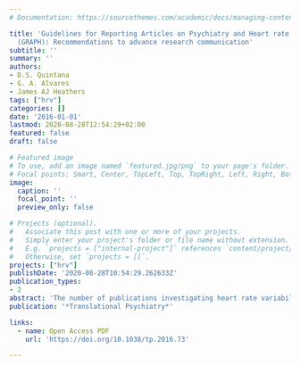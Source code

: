 ```yaml
---
# Documentation: https://sourcethemes.com/academic/docs/managing-content/

title: 'Guidelines for Reporting Articles on Psychiatry and Heart rate variability
  (GRAPH): Recommendations to advance research communication'
subtitle: ''
summary: ''
authors:
- D.S. Quintana
- G. A. Alvares
- James AJ Heathers
tags: ["hrv"]
categories: []
date: '2016-01-01'
lastmod: 2020-08-28T12:54:29+02:00
featured: false
draft: false

# Featured image
# To use, add an image named `featured.jpg/png` to your page's folder.
# Focal points: Smart, Center, TopLeft, Top, TopRight, Left, Right, BottomLeft, Bottom, BottomRight.
image:
  caption: ''
  focal_point: ''
  preview_only: false

# Projects (optional).
#   Associate this post with one or more of your projects.
#   Simply enter your project's folder or file name without extension.
#   E.g. `projects = ["internal-project"]` references `content/project/deep-learning/index.md`.
#   Otherwise, set `projects = []`.
projects: ["hrv"]
publishDate: '2020-08-28T10:54:29.262633Z'
publication_types:
- 2
abstract: 'The number of publications investigating heart rate variability (HRV) in psychiatry and the behavioral sciences has increased markedly in the last decade. In addition to the significant debates surrounding ideal methods to collect and interpret measures of HRV, standardized reporting of methodology in this field is lacking. Commonly cited recommendations were designed well before recent calls to improve research communication and reproducibility across disciplines. In an effort to standardize reporting, we propose the Guidelines for Reporting Articles on Psychiatry and Heart rate variability (GRAPH), a checklist with four domains: participant selection, interbeat interval collection, data preparation and HRV calculation. This paper provides an overview of these four domains and why their standardized reporting is necessary to suitably evaluate HRV research in psychiatry and related disciplines. Adherence to these communication guidelines will help expedite the translation of HRV research into a potential psychiatric biomarker by improving interpretation, reproducibility and future meta-analyses.'
publication: '*Translational Psychiatry*'

links:
  - name: Open Access PDF
    url: 'https://doi.org/10.1038/tp.2016.73'

---
```

